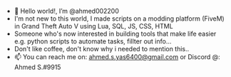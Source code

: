 - 👋 Hello world!, I’m @ahmed002200
- I'm not new to this world, I made scripts on a modding platform (FiveM) in Grand Theft Auto V using Lua, SQL, JS, CSS, HTML
- Someone who's now interested in building tools that make life easier e.g. python scripts to automate tasks, fillter out info...
- Don't like coffee, don't know why i needed to mention this..
- 📫 You can reach me on: ahmed.s.yas6400@gmail.com or Discord @: Ahmed S.#9915

<!---
ahmed002200/ahmed002200 is a ✨ special ✨ repository because its `README.md` (this file) appears on your GitHub profile.
You can click the Preview link to take a look at your changes.
--->
